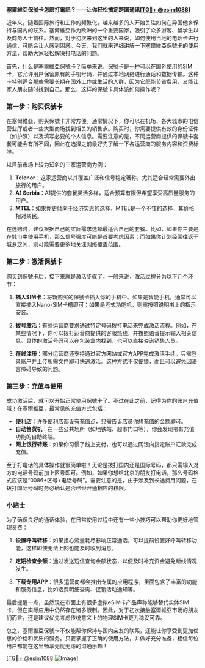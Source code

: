 **塞爾維亞保號卡怎麽打電話？——让你轻松搞定跨国通讯[[TG💪+ @esim1088](https://t.me/s/esim1088)]**

近年来，随着国际旅行和工作的频繁化，越来越多的人开始关注如何在异国他乡保持与国内的联系。塞爾維亞作为欧洲的一个重要国家，吸引了众多游客、留学生以及商务人士前往。然而，对于初次来到这里的人来说，如何使用当地的电话卡进行通信，可能会让人感到困惑。今天，我们就来详细讲解一下塞爾維亞保號卡的使用方法，帮助大家轻松解决打电话的问题。

首先，什么是塞爾維亞保號卡？简单来说，保號卡是一种可以在国外使用的SIM卡，它允许用户保留原有的手机号码，并通过本地网络进行通话和数据传输。这种卡特别适合那些需要长期在国外工作或生活的人群，因为它既能节省费用，又能让家人朋友随时找到自己。那么，这样的保號卡具体该如何操作呢？

### 第一步：购买保號卡

在塞爾維亞，购买保號卡非常方便。通常情况下，你可以在机场、各大城市的电信营业厅或者一些大型商场找到相关的销售点。购买时，你需要提供有效的身份证件（如护照）以及填写必要的个人信息。需要注意的是，不同运营商提供的保號卡套餐可能会有所不同，因此在选择之前最好先了解一下各运营商的服务内容和资费标准。

以目前市场上较为知名的三家运营商为例：

1. **Telenor**：这家运营商以其覆盖广泛和信号稳定著称，尤其适合经常需要外出旅行的用户。
2. **A1 Serbia**：A1提供的套餐灵活多样，适合预算有限但希望享受高质量服务的用户。
3. **MTEL**：如果你更倾向于经济实惠的选择，MTEL是一个不错的选择，其价格相对亲民。

在选购时，建议根据自己的实际需求选择最适合自己的套餐。比如，如果你主要是在城市中使用手机，那么信号强度可能是首要考虑因素；而如果你计划经常往返于城乡之间，则可能需要更多地关注网络覆盖范围。

### 第二步：激活保號卡

购买到保號卡后，接下来就是激活步骤了。一般来说，激活过程分为以下几个环节：

1. **插入SIM卡**：将新购买的保號卡插入你的手机中。如果是智能手机，通常可以直接插入Nano-SIM卡槽即可；如果是老式功能机，则需按照说明书上的指示安装。
   
2. **拨号激活**：有些运营商要求通过特定号码拨打电话来完成激活流程。例如，在某些情况下，你可以拨打运营商提供的客服热线，并按照语音提示输入相关信息。具体的激活号码可以在包装盒内找到，也可以直接咨询销售人员。

3. **在线注册**：部分运营商还支持通过官方网站或官方APP完成激活手续。只需登录账户并上传所需文件即可快速激活。这种方式不仅便捷，而且可以避免因语言障碍导致的问题。

### 第三步：充值与使用

成功激活后，就可以开始正常使用保號卡了。不过在此之前，记得为你的账户充值哦！在塞爾維亞，最常见的充值方式包括：

- **便利店**：许多便利店都设有充值点，只需告诉店员你想充值的金额即可。
- **自动售货机**：在一些公共场所（如地铁站、超市门口等），你会发现带有充值功能的自助终端。
- **网上银行转账**：如果你习惯了线上支付，也可以通过网银向指定账户汇款完成充值。

至于打电话的具体操作就很简单啦！无论是拨打国内还是国际号码，都只需输入对方的电话号码前加上区号即可。例如，如果你想给北京的朋友打电话，那么号码格式应该是“0086+区号+电话号码”。需要注意的是，由于涉及到长途费用问题，在拨打国际号码时务必确认是否已经开通相应的权限。

### 小贴士

为了确保良好的通话体验，在日常使用过程中还有一些小技巧可以帮助你更好地管理资费：

1. **设置呼叫转移**：如果担心流量耗尽影响正常通话，可以提前设置好呼叫转移功能，这样即使无法上网也能及时收到消息。
   
2. **定期检查余额**：通过发送短信查询余额状态，以便及时补充资金避免断线情况发生。
   
3. **下载专用APP**：很多运营商都会推出专属的应用程序，里面包含了丰富的功能和服务信息，比如话费明细查询、促销活动通知等。

最后提醒一点，虽然现在市面上有很多虚拟eSIM卡产品声称能够替代实体SIM卡，但在实际应用中仍然存在诸多限制。因此，对于初次接触塞爾維亞市场的朋友们而言，还是建议优先考虑传统意义上的物理SIM卡更为稳妥可靠。

总之，塞爾維亞保號卡不仅能帮你保持与国内亲友的联系，还能让你享受到更加优惠的价格和优质的服务。只要掌握了正确的使用方法，并做好充分准备，相信每位用户都能在这里畅享无忧无虑的沟通乐趣！

[[TG💪+ @esim1088](https://t.me/s/esim1088) ![Image](https://i.postimg.cc/4NQfJmqS/Snipaste-2025-05-13-00-14-12.png)]